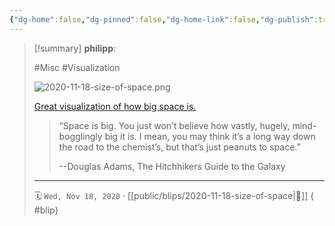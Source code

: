```yaml
---
{"dg-home":false,"dg-pinned":false,"dg-home-link":false,"dg-publish":true,"tags":["dgblip"],"created-date":"2020-11-18T00:00:00","disabled rules":["yaml-title","yaml-title-alias","file-name-heading"],"title":"philipp @ 2020-11-18","dg-permalink":"2020/11/18/size-of-space/","updated-date":"2025-04-30T22:27:37","dg-path":"blips/2020-11-18-size-of-space.md","permalink":"/2020/11/18/size-of-space/","dgPassFrontmatter":true}
---
```


> [!summary] **philipp**:
>
> #Misc #Visualization
>
> ![2020-11-18-size-of-space.png](/img/user/attachments/2020-11-18-size-of-space.png)
>
> [Great visualization of how big space is.](https://neal.fun/size-of-space/)
>
> > “Space is big. You just won’t believe how vastly, hugely, mind-bogglingly big it is. I mean, you may think it’s a long way down the road to the chemist’s, but that’s just peanuts to space.”
> >
> > --Douglas Adams, The Hitchhikers Guide to the Galaxy
> - - -
>
> 🗓️ `Wed, Nov 18, 2020` · [[public/blips/2020-11-18-size-of-space\|🔗]]
{ #blip}

